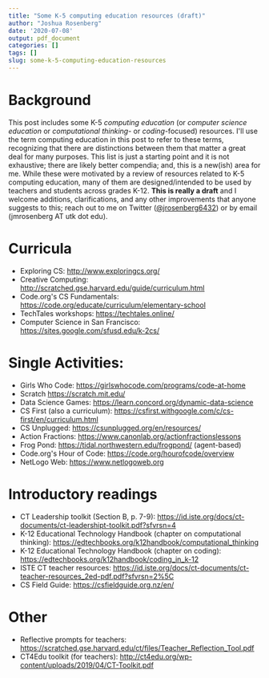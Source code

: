 ```yaml
---
title: "Some K-5 computing education resources (draft)"
author: "Joshua Rosenberg"
date: '2020-07-08'
output: pdf_document
categories: []
tags: []
slug: some-k-5-computing-education-resources
---
```


# Background 

This post includes some K-5 *computing education* (or *computer science education* or *computational thinking*- or *coding*-focused) resources. I'll use the term computing education in this post to refer to these terms, recognizing that there are distinctions between them that matter a great deal for many purposes. This list is just a starting point and it is not exhaustive; there are likely better compendia; and, this is a new(ish) area for me. While these were motivated by a review of resources related to K-5 computing education, many of them are designed/intended to be used by teachers and students across grades K-12. **This is really a draft** and I welcome additions, clarifications, and any other improvements that anyone suggests to this; reach out to me on Twitter ([@jrosenberg6432](https://twitter.com/jrosenberg6432)) or by email (jmrosenberg AT utk dot edu).

# Curricula

- Exploring CS: http://www.exploringcs.org/
- Creative Computing: http://scratched.gse.harvard.edu/guide/curriculum.html
- Code.org's CS Fundamentals: https://code.org/educate/curriculum/elementary-school
- TechTales workshops: https://techtales.online/
- Computer Science in San Francisco: https://sites.google.com/sfusd.edu/k-2cs/

# Single Activities:

- Girls Who Code: https://girlswhocode.com/programs/code-at-home
- Scratch https://scratch.mit.edu/
- Data Science Games: https://learn.concord.org/dynamic-data-science
- CS First (also a curriculum): https://csfirst.withgoogle.com/c/cs-first/en/curriculum.html
- CS Unplugged: https://csunplugged.org/en/resources/
- Action Fractions: https://www.canonlab.org/actionfractionslessons
- Frog Pond: https://tidal.northwestern.edu/frogpond/ (agent-based)  
- Code.org's Hour of Code: https://code.org/hourofcode/overview  
- NetLogo Web: https://www.netlogoweb.org  

# Introductory readings

- CT Leadership toolkit (Section B, p. 7-9): https://id.iste.org/docs/ct-documents/ct-leadershipt-toolkit.pdf?sfvrsn=4
- K-12 Educational Technology Handbook (chapter on computational thinking): https://edtechbooks.org/k12handbook/computational_thinking
- K-12 Educational Technology Handbook (chapter on coding): https://edtechbooks.org/k12handbook/coding_in_k-12
- ISTE CT teacher resources: https://id.iste.org/docs/ct-documents/ct-teacher-resources_2ed-pdf.pdf?sfvrsn=2%5C
- CS Field Guide: https://csfieldguide.org.nz/en/

# Other 

- Reflective prompts for teachers: https://scratched.gse.harvard.edu/ct/files/Teacher_Reflection_Tool.pdf
- CT4Edu toolkit (for teachers): http://ct4edu.org/wp-content/uploads/2019/04/CT-Toolkit.pdf